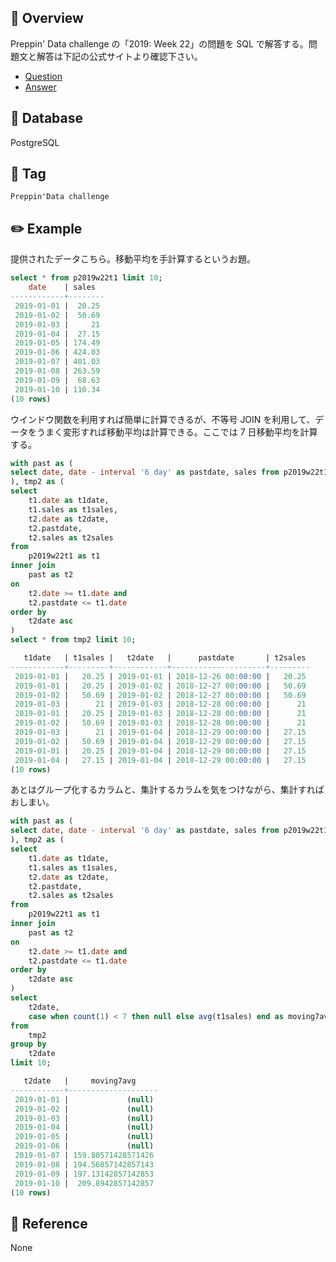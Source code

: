 ## :memo: Overview

Preppin' Data challenge の「2019: Week 22」の問題を SQL で解答する。問題文と解答は下記の公式サイトより確認下さい。

- [Question](https://preppindata.blogspot.com/2019/07/2019-week-22.html)
- [Answer](https://preppindata.blogspot.com/2019/07/2019-week-22-solution.html)

## :floppy_disk: Database

PostgreSQL

## :bookmark: Tag

`Preppin'Data challenge`

## :pencil2: Example

提供されたデータこちら。移動平均を手計算するというお題。

```sql
select * from p2019w22t1 limit 10;
    date    | sales
------------+--------
 2019-01-01 |  20.25
 2019-01-02 |  50.69
 2019-01-03 |     21
 2019-01-04 |  27.15
 2019-01-05 | 174.49
 2019-01-06 | 424.03
 2019-01-07 | 401.03
 2019-01-08 | 263.59
 2019-01-09 |  68.63
 2019-01-10 | 110.34
(10 rows)
```

ウインドウ関数を利用すれば簡単に計算できるが、不等号 JOIN を利用して、データをうまく変形すれば移動平均は計算できる。ここでは 7 日移動平均を計算する。

```sql
with past as (
select date, date - interval '6 day' as pastdate, sales from p2019w22t1
), tmp2 as (
select
    t1.date as t1date,
    t1.sales as t1sales,
    t2.date as t2date,
    t2.pastdate,
    t2.sales as t2sales
from
    p2019w22t1 as t1
inner join
    past as t2
on
    t2.date >= t1.date and
    t2.pastdate <= t1.date
order by
    t2date asc
)
select * from tmp2 limit 10;

   t1date   | t1sales |   t2date   |      pastdate       | t2sales
------------+---------+------------+---------------------+---------
 2019-01-01 |   20.25 | 2019-01-01 | 2018-12-26 00:00:00 |   20.25
 2019-01-01 |   20.25 | 2019-01-02 | 2018-12-27 00:00:00 |   50.69
 2019-01-02 |   50.69 | 2019-01-02 | 2018-12-27 00:00:00 |   50.69
 2019-01-03 |      21 | 2019-01-03 | 2018-12-28 00:00:00 |      21
 2019-01-01 |   20.25 | 2019-01-03 | 2018-12-28 00:00:00 |      21
 2019-01-02 |   50.69 | 2019-01-03 | 2018-12-28 00:00:00 |      21
 2019-01-03 |      21 | 2019-01-04 | 2018-12-29 00:00:00 |   27.15
 2019-01-02 |   50.69 | 2019-01-04 | 2018-12-29 00:00:00 |   27.15
 2019-01-01 |   20.25 | 2019-01-04 | 2018-12-29 00:00:00 |   27.15
 2019-01-04 |   27.15 | 2019-01-04 | 2018-12-29 00:00:00 |   27.15
(10 rows)
```

あとはグループ化するカラムと、集計するカラムを気をつけながら、集計すればおしまい。

```sql
with past as (
select date, date - interval '6 day' as pastdate, sales from p2019w22t1
), tmp2 as (
select
    t1.date as t1date,
    t1.sales as t1sales,
    t2.date as t2date,
    t2.pastdate,
    t2.sales as t2sales
from
    p2019w22t1 as t1
inner join
    past as t2
on
    t2.date >= t1.date and
    t2.pastdate <= t1.date
order by
    t2date asc
)
select
    t2date,
    case when count(1) < 7 then null else avg(t1sales) end as moving7avg
from
    tmp2
group by
    t2date
limit 10;

   t2date   |     moving7avg
------------+--------------------
 2019-01-01 |             (null)
 2019-01-02 |             (null)
 2019-01-03 |             (null)
 2019-01-04 |             (null)
 2019-01-05 |             (null)
 2019-01-06 |             (null)
 2019-01-07 | 159.80571428571426
 2019-01-08 | 194.56857142857143
 2019-01-09 | 197.13142857142853
 2019-01-10 |  209.8942857142857
(10 rows)
```

## :closed_book: Reference

None
